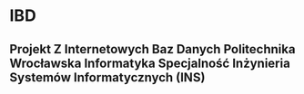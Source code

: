 # IBD
## Projekt Z Internetowych Baz Danych Politechnika Wrocławska Informatyka Specjalność Inżynieria Systemów Informatycznych (INS)
